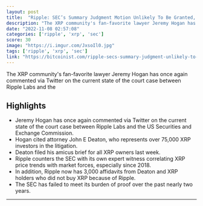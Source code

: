 ```yaml
---
layout: post
title:  "Ripple: SEC’s Summary Judgment Motion Unlikely To Be Granted, Says Lawyer"
description: "The XRP community's fan-favorite lawyer Jeremy Hogan has once again commented via Twitter on the current state of the court case between Ripple Labs and the"
date: "2022-11-08 02:57:08"
categories: ['ripple', 'xrp', 'sec']
score: 30
image: "https://i.imgur.com/JxsoIl0.jpg"
tags: ['ripple', 'xrp', 'sec']
link: "https://bitcoinist.com/ripple-secs-summary-judgment-unlikely-to-be-granted/"
---
```


The XRP community's fan-favorite lawyer Jeremy Hogan has once again commented via Twitter on the current state of the court case between Ripple Labs and the

## Highlights

- Jeremy Hogan has once again commented via Twitter on the current state of the court case between Ripple Labs and the US Securities and Exchange Commission.
- Hogan cited attorney John E Deaton, who represents over 75,000 XRP investors in the litigation.
- Deaton filed his amicus brief for all XRP owners last week.
- Ripple counters the SEC with its own expert witness correlating XRP price trends with market forces, especially since 2018.
- In addition, Ripple now has 3,000 affidavits from Deaton and XRP holders who did not buy XRP because of Ripple.
- The SEC has failed to meet its burden of proof over the past nearly two years.

---
